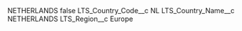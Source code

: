 <?xml version="1.0" encoding="UTF-8"?>
<CustomMetadata xmlns="http://soap.sforce.com/2006/04/metadata" xmlns:xsi="http://www.w3.org/2001/XMLSchema-instance" xmlns:xsd="http://www.w3.org/2001/XMLSchema">
    <label>NETHERLANDS</label>
    <protected>false</protected>
    <values>
        <field>LTS_Country_Code__c</field>
        <value xsi:type="xsd:string">NL</value>
    </values>
    <values>
        <field>LTS_Country_Name__c</field>
        <value xsi:type="xsd:string">NETHERLANDS</value>
    </values>
    <values>
        <field>LTS_Region__c</field>
        <value xsi:type="xsd:string">Europe</value>
    </values>
</CustomMetadata>
